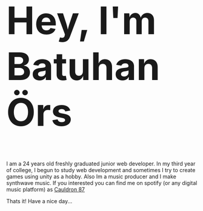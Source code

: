 <h1 style="font-size: 100px;">Hey, I'm Batuhan Örs </h1> I am a 24 years old freshly graduated junior web developer.
In my third year of college, I begun to study web development and sometimes I try to create games using unity as a hobby.
Also Im a music producer and I make synthwave music. If you interested you can find me on spotify (or any digital music platform) as <a href="https://open.spotify.com/artist/0FKAb96GrnMHpdBYdYWfCA">Cauldron 87</a>

Thats it! Have a nice day...

<!---
batuhanors/batuhanors is a ✨ special ✨ repository because its `README.md` (this file) appears on your GitHub profile.
You can click the Preview link to take a look at your changes.
--->
